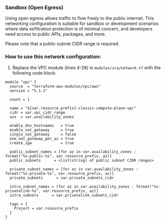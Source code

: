 ### Sandbox (Open Egress)
Using open egress allows traffic to flow freely to the public internet. This networking configuration is suitable for sandbox or development scenarios where data exfiltration protection is of minimal concern, and developers need access to public APIs, packages, and more.

Please note that a public subnet CIDR range is required.


### How to use this network configuration:

1. Replace the VPC module (lines 4-28) in `modules/sra/network.tf` with the following code block:
```
module "vpc" {
  source  = "terraform-aws-modules/vpc/aws"
  version = "5.1.1"

  count = 1

  name = "${var.resource_prefix}-classic-compute-plane-vpc"
  cidr = var.vpc_cidr_range
  azs  = var.availability_zones

  enable_dns_hostnames   = true
  enable_nat_gateway     = true
  single_nat_gateway     = false
  one_nat_gateway_per_az = true
  create_igw             = true

  public_subnet_names = [for az in var.availability_zones : format("%s-public-%s", var.resource_prefix, az)]
  public_subnets      = <list(string) of public subnet CIDR ranges>

  private_subnet_names = [for az in var.availability_zones : format("%s-private-%s", var.resource_prefix, az)]
  private_subnets      = var.private_subnets_cidr

  intra_subnet_names = [for az in var.availability_zones : format("%s-privatelink-%s", var.resource_prefix, az)]
  intra_subnets      = var.privatelink_subnets_cidr

  tags = {
    Project = var.resource_prefix
  }
}

```